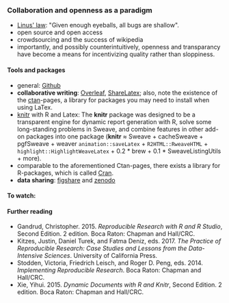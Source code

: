 ### Collaboration and openness as a paradigm
* [Linus' law](https://en.wikipedia.org/wiki/Linus%27s_Law): "Given enough eyeballs, all bugs are shallow".
* open source and open access
* crowdsourcing and the success of wikipedia
* importantly, and possibly counterintuitively, openness and transparancy have become a means for incentivizing quality rather than sloppiness.

#### Tools and packages
* general: [Github](www.github.com)
* **collaborative writing**: [Overleaf](https://www.overleaf.com/), [ShareLatex](https://www.sharelatex.com/); also, note the existence of the [ctan](https://www.ctan.org/)-pages, a library for packages you may need to install when using LaTex. 
* [knitr](https://yihui.name/knitr/) with R and Latex: The <strong>knitr</strong> package was designed to be a transparent engine for dynamic report generation with R, solve some long-standing problems in Sweave, and combine features in other add-on packages into one package (<strong>knitr</strong> &asymp; Sweave + cacheSweave + pgfSweave + weaver <code>animation::saveLatex</code> + <code>R2HTML::RweaveHTML</code> + <code>highlight::HighlightWeaveLatex</code> + 0.2 * brew + 0.1 * SweaveListingUtils + more).
* comparable to the aforementioned Ctan-pages, there exists a library for R-packages, which is called [Cran](https://cran.r-project.org).
* **data sharing**: [figshare](https://figshare.com/) and [zenodo](https://www.zenodo.org/) 

#### To watch:

#### Further reading
* Gandrud, Christopher. 2015. *Reproducible Research with R and R Studio*, Second Edition. 2 edition. Boca Raton: Chapman and Hall/CRC.
* Kitzes, Justin, Daniel Turek, and Fatma Deniz, eds. 2017. *The Practice of Reproducible Research: Case Studies and Lessons from the Data-Intensive Sciences*. University of California Press.
* Stodden, Victoria, Friedrich Leisch, and Roger D. Peng, eds. 2014. *Implementing Reproducible Research*. Boca Raton: Chapman and Hall/CRC.
* Xie, Yihui. 2015. *Dynamic Documents with R and Knitr*, Second Edition. 2 edition. Boca Raton: Chapman and Hall/CRC.
